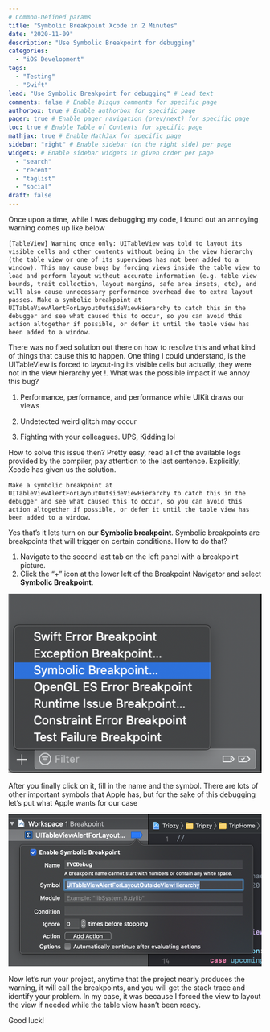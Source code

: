 ```yaml
---
# Common-Defined params
title: "Symbolic Breakpoint Xcode in 2 Minutes"
date: "2020-11-09"
description: "Use Symbolic Breakpoint for debugging"
categories:
  - "iOS Development"
tags:
  - "Testing"
  - "Swift"
lead: "Use Symbolic Breakpoint for debugging" # Lead text
comments: false # Enable Disqus comments for specific page
authorbox: true # Enable authorbox for specific page
pager: true # Enable pager navigation (prev/next) for specific page
toc: true # Enable Table of Contents for specific page
mathjax: true # Enable MathJax for specific page
sidebar: "right" # Enable sidebar (on the right side) per page
widgets: # Enable sidebar widgets in given order per page
  - "search"
  - "recent"
  - "taglist"
  - "social"
draft: false
---
```


Once upon a time, while I was debugging my code, I found out an annoying warning comes up like below

```
[TableView] Warning once only: UITableView was told to layout its visible cells and other contents without being in the view hierarchy (the table view or one of its superviews has not been added to a window). This may cause bugs by forcing views inside the table view to load and perform layout without accurate information (e.g. table view bounds, trait collection, layout margins, safe area insets, etc), and will also cause unnecessary performance overhead due to extra layout passes. Make a symbolic breakpoint at UITableViewAlertForLayoutOutsideViewHierarchy to catch this in the debugger and see what caused this to occur, so you can avoid this action altogether if possible, or defer it until the table view has been added to a window.
```

There was no fixed solution out there on how to resolve this and what kind of things that cause this to happen. One thing I could understand, is the UITableView is forced to layout-ing its visible cells but actually, they were not in the view hierarchy yet !. What was the possible impact if we annoy this bug?

1. Performance, performance, and performance while UIKit draws our views

2. Undetected weird glitch may occur

3. Fighting with your colleagues. UPS, Kidding lol

How to solve this issue then? Pretty easy, read all of the available logs provided by the compiler, pay attention to the last sentence. Explicitly, Xcode has given us the solution.

```
Make a symbolic breakpoint at UITableViewAlertForLayoutOutsideViewHierarchy to catch this in the debugger and see what caused this to occur, so you can avoid this action altogether if possible, or defer it until the table view has been added to a window.
```

Yes that’s it lets turn on our **Symbolic breakpoint**. Symbolic breakpoints are breakpoints that will trigger on certain conditions. How to do that?

1. Navigate to the second last tab on the left panel with a breakpoint picture.
2. Click the “+” icon at the lower left of the Breakpoint Navigator and select **Symbolic Breakpoint**.

![symbolic-breakpoint](/img/breakpoint-1.png)

After you finally click on it, fill in the name and the symbol. There are lots of other important symbols that Apple has, but for the sake of this debugging let’s put what Apple wants for our case

![symbolic-breakpoint](/img/breakpoint-2.png)

Now let’s run your project, anytime that the project nearly produces the warning, it will call the breakpoints, and you will get the stack trace and identify your problem. In my case, it was because I forced the view to layout the view if needed while the table view hasn’t been ready.

Good luck!
